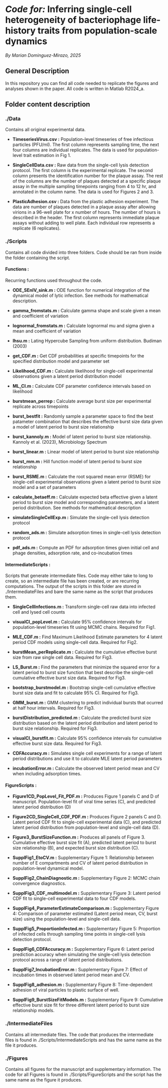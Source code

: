 # *Code for:* Inferring single-cell heterogeneity of bacteriophage life-history traits from population-scale dynamics
*By Marian Dominguez-Mirazo, 2025*

## General Description

In this repository you can find all code needed to replicate the figures and analyses shown in the paper. All code is written in Matlab R2024_a.

## Folder content description

### ./Data

Contains all original experimental data.

- **TimeseriesVirus.csv :** Population-level timeseries of free infectious particles (PFU/ml). The first column represents sampling time, the next four columns are individual replicates. The data is used for population-level trait estimation in Fig 1. 

- **SingleCellData.csv :** Raw data from the single-cell lysis detection protocol. The first column is the experimental replicate. The second column presents the identification number for the plaque assay. The rest of the columns are the number of plaques detected at a specific plaque assay in the multiple sampling timepoints ranging from 4 to 12 hr, and annotated in the column name. The data is used for Figures 2 and 3. 

- **PlasticAdhesion.csv :** Data from the plastic adhesion experiment. The data are number of plaques detected in a plaque assay after allowing virions in a 96-well plate for x number of hours. The number of hours is described in the header. The first column represents immediate plaque assays without adding to well plate. Each individual row represents a replicate (6 replicates). 


### ./Scripts

Contains all code divided into three folders. Code should be ran from inside the folder containing the script.

#### **Functions :** 

Recurring functions used throughout the code. 

- **ODE_SEnIV_sink.m :** ODE function for numerical integration of the dynamical model of lytic infection. See methods for mathematical description. 

- **gamma_fromstats.m :** Calculate gamma shape and scale given a mean and coefficient of variation

- **lognormal_fromstats.m :** Calculate lognormal mu and sigma given a mean and coefficient of variation

- **lhsu.m :** Lating Hypercube Sampling from uniform distribution. Budiman (2003)

- **get_CDF.m :** Get CDF probabilities at specific timepoints for the specified distribution model and parameter set

- **Likelihood_CDF.m :** Calculate likelihood for single-cell experimental observations given a latent period distribution model

- **ML_CI.m :** Calculate CDF parameter confidence intervals based on likelihood

- **burstmean_perrep :** Calculate average burst size per experimental replicate across timepoints

- **burst_bestfit :** Randomly sample a parameter space to find the best patameter combination that describes the effective burst size data given a model of latent period to burst size relationship

- **burst_kannoly.m :** Model of latent period to burst size relationship. Kannoly et al. (2023), Microbiology Spectrum

- **burst_linear.m :** Linear model of latent period to burst size relationship

- **burst_mm.m :** Hill function model of latent period to burst size relationship

- **burst_RSME.m :** Calculate the root squared mean error (RSME) for single-cell experimental observations given a latent period to burst size model and a set of parameters

- **calculate_betaeff.m :** Calculate expected beta effective given a latent period to burst size model and corresponding parameters, and a latent period distribution. See methods for mathematical description

- **simulateSingleCellExp.m :** Simulate the single-cell lysis detection protocol

- **random_ads.m :** Simulate adsorption times in single-cell lysis detection protocol

- **pdf_ads.m :** Compute an PDF for adsorption times given initial cell and phage densities, adsorption rate, and co-incubation times

#### **IntermediateScripts :**

Scripts that generate intermediate files. Code may either take to long to create, so an intermediate file has been created, or are recurring computations. The output of the scripts in this folder are stored in ./IntermediateFiles and bare the same name as the script that produces them. 


- **SingleCellInfections.m :** Transform single-cell raw data into infected cell and lysed cell counts

- **visualCI_popLevel.m :** Calculate 95% confidence intervals for population-level timeseries fit using MCMC chains. Required for Fig1. 

- **MLE_CDF.m :** Find Maximum Likelihood Estimate parameters for 4 latent period CDF models using single-cell data. Required for Fig2. 

- **burstMean_perReplicate.m :** Calculate the cumulative effective burst size from raw single cell data. Required for Fig3. 

- **LS_Burst.m :** Find the parameters that minimize the squared error for a latent period to burst size function that best describe the single-cell cumulative effective burst size data. Required for Fig3. 

- **bootstrap_burstmodel.m :** Bootstrap single-cell cumulative effective burst size data and fit to calculate 95% CI. Required for Fig3. 

- **GMM_burst.m :** GMM clustering to predict individual bursts that ocurred at half hour intervals. Required for Fig3. 

- **burstDistribution_predicted.m :** Calculate the predicted burst size distribution based on the latent period distribution and latent period to burst size relationship. Required for Fig3. 

- **visualCI_burstfit.m :** Calculate 95% confidence intervals for cumulative effective burst size data. Required for Fig3. 

- **CDFAccuracy.m :** Simulates single cell experiments for a range of latent period distributions and use it to calculate MLE latent period parameters

- **incubationError.m :** Calculate the observed latent period mean and CV when including adsorption times. 

#### **FigureScripts :**

- **Figure1CD_PopLevel_Fit_PDF.m :** Produces Figure 1 panels C and D of manuscript. Population-level fit of viral time series (C), and predicted latent period distribution (D)

- **Figure2CD_SingleCell_CDF_PDF.m :** Produces Figure 2 panels C and D. Latent period CDF fit to single-cell experimental data (C), and predicted latent period distribution from population-level and single-cell data (D). 

- **Figure3_BurstSizeFunction.m :** Produces all panels of Figure 3. Cumulative effective burst size fit (A), predicted latent period to burst size relationship (B), and expected burst size distribution (C). 

- **SupplFig1_EtoCV.m :** Supplementary Figure 1: Relationship between number of E compartments and CV of latent period distribution in population-level dynamical model. 

- **SupplFig2_ChainDiagnostic.m :** Supplementary Figure 2: MCMC chain convergence diagnostics. 

- **SupplFig3_CDF_multimodel.m :** Supplementary Figure 3: Latent period CDF fit to single-cell experimental data to four CDF models. 

- **SupplFig4_ParameterEstimateComparison.m :** Supplementary Figure 4: Comparison of parameter estimated (Latent period mean, CV, burst size) using the population-level and single-cell data.

- **SupplFig5_ProportionInfected.m :** Supplementary Figure 5: Proportion of infected cells through sampling time points in single-cell lysis detection protocol. 

- **SupplFig6_CDFAccuracy.m :** Supplementary Figure 6: Latent period prediction accuracy when simulating the single-cell lysis detection protocol across a range of latent period distributions. 

- **SupplFig7_IncubationError.m :** Supplementary Figure 7: Effect of incubation times in observed latent period mean and CV. 

- **SupplFig8_adhesion.m :** Supplementary Figure 8: Time-dependent adhesion of viral particles to plastic surface of well.

- **SupplFig9_BurstSizeFitModels.m :**  Supplementary Figure 9: Cumulative effective burst size fit for three different latent period to burst size relationship models. 
 
### ./IntermediateFiles
Contains all intermediate files. The code that produces the intermediate files is found in ./Scripts/IntermediateScripts and has the same name as the file it produces. 

### ./Figures
Contains all figures for the manuscript and supplementary information. The code for all Figures is found in ./Scripts/FigureScripts and the script has the same name as the figure it produces. 